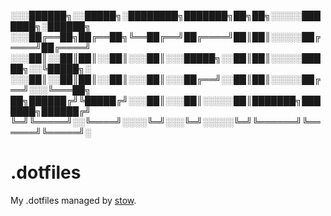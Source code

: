 
░░░██████╗░░█████╗░████████╗███████╗██╗██╗░░░░░███████╗░██████╗
░░░██╔══██╗██╔══██╗╚══██╔══╝██╔════╝██║██║░░░░░██╔════╝██╔════╝
░░░██║░░██║██║░░██║░░░██║░░░█████╗░░██║██║░░░░░█████╗░░╚█████╗░
░░░██║░░██║██║░░██║░░░██║░░░██╔══╝░░██║██║░░░░░██╔══╝░░░╚═══██╗
██╗██████╔╝╚█████╔╝░░░██║░░░██║░░░░░██║███████╗███████╗██████╔╝
╚═╝╚═════╝░░╚════╝░░░░╚═╝░░░╚═╝░░░░░╚═╝╚══════╝╚══════╝╚═════╝░

# .dotfiles
My .dotfiles managed by [stow](https://www.gnu.org/software/stow/).
